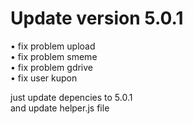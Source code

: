 # Update version 5.0.1
• fix problem upload<br>
• fix problem smeme<br>
• fix problem gdrive<br>
• fix user kupon<br>

just update depencies to 5.0.1<br>
and update helper.js file<br>

